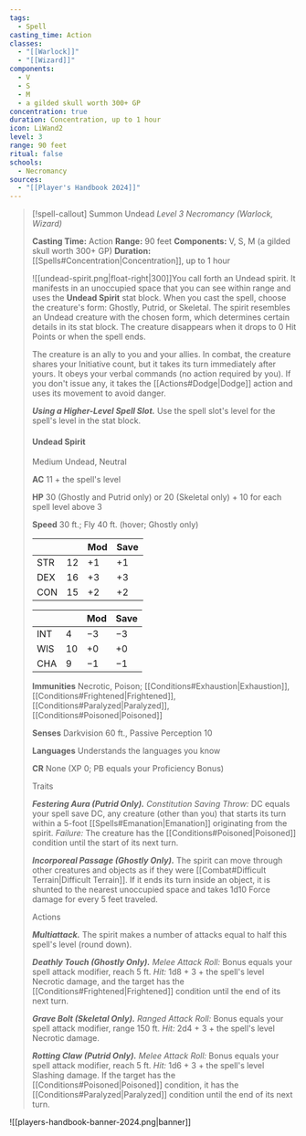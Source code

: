 ```yaml
---
tags:
  - Spell
casting_time: Action
classes:
  - "[[Warlock]]"
  - "[[Wizard]]"
components:
  - V
  - S
  - M
  - a gilded skull worth 300+ GP
concentration: true
duration: Concentration, up to 1 hour
icon: LiWand2
level: 3
range: 90 feet
ritual: false
schools:
  - Necromancy
sources: 
  - "[[Player's Handbook 2024]]"
---
```

>[!spell-callout] Summon Undead
>_Level 3 Necromancy (Warlock, Wizard)_
>
>**Casting Time:** Action
>**Range:** 90 feet
>**Components:** V, S, M (a gilded skull worth 300+ GP)
>**Duration:** [[Spells#Concentration\|Concentration]], up to 1 hour
>
>![[undead-spirit.png|float-right|300]]You call forth an Undead spirit. It manifests in an unoccupied space that you can see within range and uses the **Undead Spirit** stat block. When you cast the spell, choose the creature's form: Ghostly, Putrid, or Skeletal. The spirit resembles an Undead creature with the chosen form, which determines certain details in its stat block. The creature disappears when it drops to 0 Hit Points or when the spell ends.
>
>The creature is an ally to you and your allies. In combat, the creature shares your Initiative count, but it takes its turn immediately after yours. It obeys your verbal commands (no action required by you). If you don't issue any, it takes the [[Actions#Dodge\|Dodge]] action and uses its movement to avoid danger.
>
>**_Using a Higher-Level Spell Slot._** Use the spell slot's level for the spell's level in the stat block.
>
>#### Undead Spirit
>
>Medium Undead, Neutral
>
>**AC** 11 + the spell's level
>
>**HP** 30 (Ghostly and Putrid only) or 20 (Skeletal only) + 10 for each spell level above 3
>
>**Speed** 30 ft.; Fly 40 ft. (hover; Ghostly only)
>
>|||Mod|Save|
>|---|---|---|---|
>|STR|12|+1|+1|
>|DEX|16|+3|+3|
>|CON|15|+2|+2|
>
>|||Mod|Save|
>|---|---|---|---|
>|INT|4|−3|−3|
>|WIS|10|+0|+0|
>|CHA|9|−1|−1|
>
>**Immunities** Necrotic, Poison; [[Conditions#Exhaustion\|Exhaustion]], [[Conditions#Frightened\|Frightened]], [[Conditions#Paralyzed\|Paralyzed]], [[Conditions#Poisoned\|Poisoned]]
>
>**Senses** Darkvision 60 ft., Passive Perception 10
>
>**Languages** Understands the languages you know
>
>**CR** None (XP 0; PB equals your Proficiency Bonus)
>
>Traits
>
>**_Festering Aura (Putrid Only)._** _Constitution Saving Throw:_ DC equals your spell save DC, any creature (other than you) that starts its turn within a 5-foot [[Spells#Emanation\|Emanation]] originating from the spirit. _Failure:_ The creature has the [[Conditions#Poisoned\|Poisoned]] condition until the start of its next turn.
>
>**_Incorporeal Passage (Ghostly Only)._** The spirit can move through other creatures and objects as if they were [[Combat#Difficult Terrain\|Difficult Terrain]]. If it ends its turn inside an object, it is shunted to the nearest unoccupied space and takes 1d10 Force damage for every 5 feet traveled.
>
>Actions
>
>**_Multiattack._** The spirit makes a number of attacks equal to half this spell's level (round down).
>
>**_Deathly Touch (Ghostly Only)._** _Melee Attack Roll:_ Bonus equals your spell attack modifier, reach 5 ft. _Hit:_ 1d8 + 3 + the spell's level Necrotic damage, and the target has the [[Conditions#Frightened\|Frightened]] condition until the end of its next turn.
>
>**_Grave Bolt (Skeletal Only)._** _Ranged Attack Roll:_ Bonus equals your spell attack modifier, range 150 ft. _Hit:_ 2d4 + 3 + the spell's level Necrotic damage.
>
>**_Rotting Claw (Putrid Only)._** _Melee Attack Roll:_ Bonus equals your spell attack modifier, reach 5 ft. _Hit:_ 1d6 + 3 + the spell's level Slashing damage. If the target has the [[Conditions#Poisoned\|Poisoned]] condition, it has the [[Conditions#Paralyzed\|Paralyzed]] condition until the end of its next turn.


![[players-handbook-banner-2024.png|banner]]